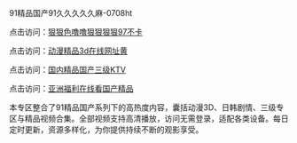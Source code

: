 91精品国产91久久久久久麻-0708ht

点击访问：<a href="https://heiliaozj3tjd.pages.dev">狠狠色噜噜狠狠狠狠97不卡</a>

点击访问：<a href="https://heiliaoe8ajia.pages.dev">动漫精品3d在线网址黄</a>

点击访问：<a href="https://heiliaoxqkkct.pages.dev">国内精品国产三级KTV</a>

点击访问：<a href="https://heiliaoxwd5i8.pages.dev">亚洲福利在线看国产精品</a>

本专区整合了91精品国产系列下的高热度内容，囊括动漫3D、日韩剧情、三级专区与精品视频合集。全部视频支持高清播放，访问无需登录，适配各类设备。每日定时更新，资源多样化，为你提供持续不断的观影享受。

<span style="display:none;">[Canonical link](https://github.com/doi20250708/doi12 ）</span>
